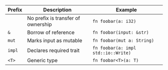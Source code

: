 | Prefix | Description                        | Example                             |
| ------ | ---------------------------------- | ----------------------------------- |
|        | No prefix is transfer of ownership | `fn foobar(a: i32)`                 |
| `&`    | Borrow of reference                | `fn foobar(input: &str)`            |
| `mut`  | Marks input as mutable             | `fn foobar(mut a: String)`          |
| `impl` | Declares required trait            | `fn foobar(a: impl std::io::Write)` |
| `<T>`  | Generic type                       | `fn foobar<T>(a: T)`                |

